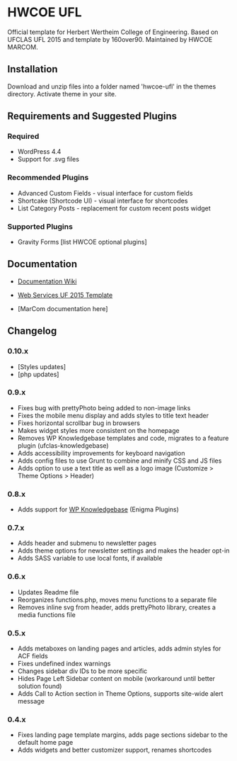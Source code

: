 HWCOE UFL 
================

Official template for Herbert Wertheim College of Engineering. Based on UFCLAS UFL 2015 and template by 160over90. Maintained by HWCOE MARCOM.

Installation
-------------

Download and unzip files into a folder named 'hwcoe-ufl' in the themes directory. Activate theme in your site.


Requirements and Suggested Plugins
-----------------------------------

### Required

- WordPress 4.4
- Support for .svg files

### Recommended Plugins

- Advanced Custom Fields - visual interface for custom fields
- Shortcake (Shortcode UI) - visual interface for shortcodes
- List Category Posts - replacement for custom recent posts widget

### Supported Plugins

- Gravity Forms
[list HWCOE optional plugins]

Documentation
--------------

- [Documentation Wiki](https://github.com/ufclas/ufclas-ufl-2015/wiki)

- [Web Services UF 2015 Template](http://webservices.it.ufl.edu/terminalfour/uf-2015-template/)

- [MarCom documentation here]

Changelog
---------

### 0.10.x

- [Styles updates]
- [php updates]

### 0.9.x

- Fixes bug with prettyPhoto being added to non-image links
- Fixes the mobile menu display and adds styles to title text header
- Fixes horizontal scrollbar bug in browsers
- Makes widget styles more consistent on the homepage
- Removes WP Knowledgebase templates and code, migrates to a feature plugin (ufclas-knowledgebase)
- Adds accessibility improvements for keyboard navigation
- Adds config files to use Grunt to combine and minify CSS and JS files
- Adds option to use a text title as well as a logo image (Customize > Theme Options > Header)

### 0.8.x

- Adds support for [WP Knowledgebase](https://wordpress.org/plugins/wp-knowledgebase/) (Enigma Plugins)

### 0.7.x

- Adds header and submenu to newsletter pages
- Adds theme options for newsletter settings and makes the header opt-in
- Adds SASS variable to use local fonts, if available

### 0.6.x

- Updates Readme file
- Reorganizes functions.php, moves menu functions to a separate file
- Removes inline svg from header, adds prettyPhoto library, creates a media functions file

### 0.5.x

- Adds metaboxes on landing pages and articles, adds admin styles for ACF fields
- Fixes undefined index warnings
- Changes sidebar div IDs to be more specific
- Hides Page Left Sidebar content on mobile (workaround until better solution found)
- Adds Call to Action section in Theme Options, supports site-wide alert message

### 0.4.x

- Fixes landing page template margins, adds page sections sidebar to the default home page
- Adds widgets and better customizer support, renames shortcodes

